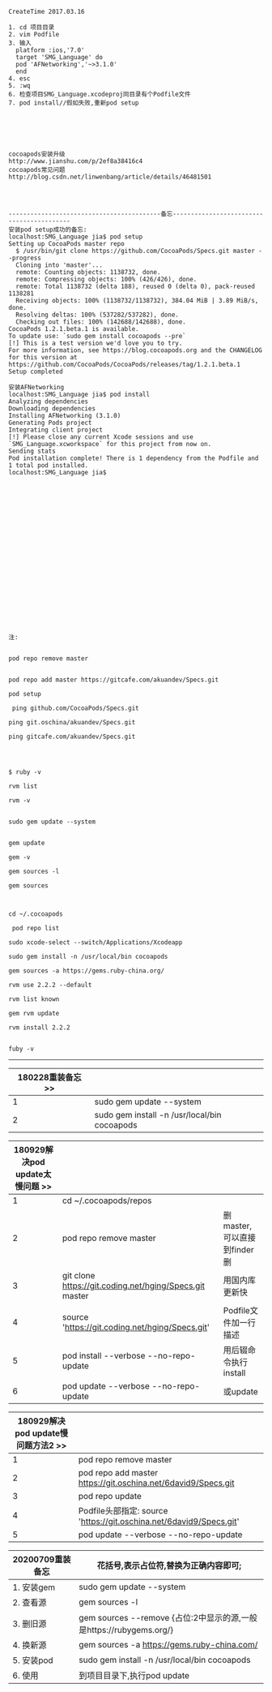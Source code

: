 `CreateTime 2017.03.16`

```
1. cd 项目目录
2. vim Podfile
3. 输入
  platform :ios,'7.0'
  target 'SMG_Language' do
  pod 'AFNetworking','~>3.1.0'
  end
4. esc
5. :wq
6. 检查项目SMG_Language.xcodeproj同目录有个Podfile文件
7. pod install//假如失败,重新pod setup






cocoapods安装升级
http://www.jianshu.com/p/2ef8a38416c4
cocoapods常见问题
http://blog.csdn.net/linwenbang/article/details/46481501




------------------------------------------备忘------------------------------------------
安装pod setup成功的备忘:
localhost:SMG_Language jia$ pod setup
Setting up CocoaPods master repo
  $ /usr/bin/git clone https://github.com/CocoaPods/Specs.git master --progress
  Cloning into 'master'...
  remote: Counting objects: 1138732, done.        
  remote: Compressing objects: 100% (426/426), done.        
  remote: Total 1138732 (delta 188), reused 0 (delta 0), pack-reused 1138281        
  Receiving objects: 100% (1138732/1138732), 384.04 MiB | 3.89 MiB/s, done.
  Resolving deltas: 100% (537282/537282), done.
  Checking out files: 100% (142688/142688), done.
CocoaPods 1.2.1.beta.1 is available.
To update use: `sudo gem install cocoapods --pre`
[!] This is a test version we'd love you to try.
For more information, see https://blog.cocoapods.org and the CHANGELOG for this version at https://github.com/CocoaPods/CocoaPods/releases/tag/1.2.1.beta.1
Setup completed

安装AFNetworking
localhost:SMG_Language jia$ pod install
Analyzing dependencies
Downloading dependencies
Installing AFNetworking (3.1.0)
Generating Pods project
Integrating client project
[!] Please close any current Xcode sessions and use `SMG_Language.xcworkspace` for this project from now on.
Sending stats
Pod installation complete! There is 1 dependency from the Podfile and 1 total pod installed.
localhost:SMG_Language jia$ 






















注:


pod repo remove master


pod repo add master https://gitcafe.com/akuandev/Specs.git

pod setup

 ping github.com/CocoaPods/Specs.git

ping git.oschina/akuandev/Specs.git

ping gitcafe.com/akuandev/Specs.git




$ ruby -v

rvm list

rvm -v


sudo gem update --system


gem update

gem -v

gem sources -l

gem sources



cd ~/.cocoapods

 pod repo list

sudo xcode-select --switch/Applications/Xcodeapp

sudo gem install -n /usr/local/bin cocoapods

gem sources -a https://gems.ruby-china.org/

rvm use 2.2.2 --default

rvm list known

gem rvm update

rvm install 2.2.2


fuby -v

```

***

| 180228重装备忘 >> |  |
| --- | --- |
| 1 | sudo gem update --system |
| 2 | sudo gem install -n /usr/local/bin cocoapods |


| 180929解决pod update太慢问题 >> |  |  |
| --- | --- | --- |
| 1 | cd ~/.cocoapods/repos |  |
| 2 | pod repo remove master | 删master,可以直接到finder删 |
| 3 | git clone https://git.coding.net/hging/Specs.git master | 用国内库更新快 |
| 4 | source 'https://git.coding.net/hging/Specs.git' | Podfile文件加一行描述 |
| 5 | pod install --verbose --no-repo-update | 用后辍命令执行install |
| 6 | pod update --verbose --no-repo-update | 或update |

| 180929解决pod update慢问题方法2 >> |  |
| --- | --- |
| 1 | pod repo remove master |
| 2 | pod repo add master https://git.oschina.net/6david9/Specs.git |
| 3 | pod repo update |
| 4 | Podfile头部指定: source 'https://git.oschina.net/6david9/Specs.git' |
| 5 | pod update  --verbose --no-repo-update |

| 20200709重装备忘 | 花括号,表示占位符,替换为正确内容即可; |
| --- | --- |
| 1. 安装gem | sudo gem update --system |
| 2. 查看源 | gem sources -l |
| 3. 删旧源 | gem sources --remove {占位:2中显示的源,一般是https://rubygems.org/} |
| 4. 换新源 | gem sources -a https://gems.ruby-china.com/ |
| 5. 安装pod | sudo gem install -n /usr/local/bin cocoapods |
| 6. 使用 | 到项目目录下,执行pod update |
